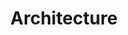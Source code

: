 ---
title: "Architecture"
linkTitle: "Architecture"
weight: 4
description: >-
  What components are integrate with each other and how they do it to form the Akash Network.
---